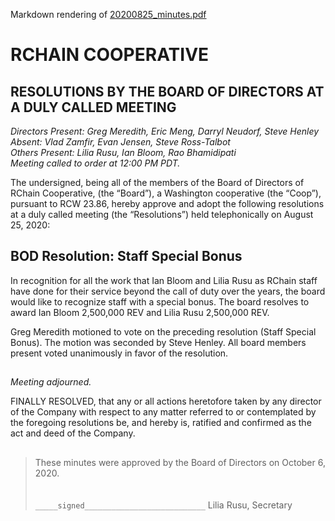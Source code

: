 Markdown rendering of [20200825_minutes.pdf](/2020/08-25/20200825_minutes.pdf)

# RCHAIN COOPERATIVE

## RESOLUTIONS BY THE BOARD OF DIRECTORS AT A DULY CALLED MEETING

*Directors Present: Greg Meredith, Eric Meng, Darryl Neudorf, Steve Henley* \
*Absent:  Vlad Zamfir, Evan Jensen, Steve Ross-Talbot* \
*Others Present:  Lilia Rusu, Ian Bloom, Rao Bhamidipati* \
*Meeting called to order at 12:00 PM PDT.*

The undersigned, being all of the members of the Board of Directors of RChain Cooperative, (the “Board”), a Washington cooperative (the “Coop”), pursuant to RCW 23.86, hereby approve and adopt the following resolutions at a duly called meeting (the “Resolutions”) held telephonically on August 25, 2020:

##

## BOD Resolution:  Staff Special Bonus

In recognition for all the work that Ian Bloom and Lilia Rusu as RChain staff have done for their service beyond the call of duty over the years, the board would like to recognize staff with a special bonus.  The board resolves to award Ian Bloom 2,500,000 REV and Lilia Rusu 2,500,000 REV.


Greg Meredith motioned to vote on the preceding resolution (Staff Special Bonus). The motion was seconded by Steve Henley. All board members present voted unanimously in favor of the resolution.

##

*Meeting adjourned.*

FINALLY RESOLVED, that any or all actions heretofore taken by any director of the Company with respect to any matter referred to or contemplated by the foregoing resolutions be, and hereby is, ratified and confirmed as the act and deed of the Company.

##

>These minutes were approved by the Board of Directors on October 6, 2020.
>\
>\
>\
> `_____signed___________________________`
> Lilia Rusu, Secretary
